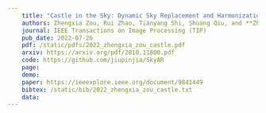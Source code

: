 ```yaml
---
    title: "Castle in the Sky: Dynamic Sky Replacement and Harmonization in Videos"
    authors: Zhengxia Zou, Rui Zhao, Tianyang Shi, Shuang Qiu, and **Zhenwei Shi**
    journal: IEEE Transactions on Image Processing (TIP)
    pub_date: 2022-07-26
    pdf: /static/pdfs/2022_zhengxia_zou_castle.pdf
    arxiv: https://arxiv.org/pdf/2010.11800.pdf
    code: https://github.com/jiupinjia/SkyAR
    page: 
    demo: 
    paper: https://ieeexplore.ieee.org/document/9841449
    bibtex: /static/bib/2022_zhengxia_zou_castle.txt
    data:
---
```

    